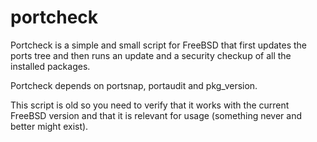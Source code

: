 # portcheck

Portcheck is a simple and small script for FreeBSD that first updates the ports tree and then runs an  update and a security checkup of all the installed packages.

Portcheck depends on portsnap, portaudit and pkg_version.

This script is old so you need to verify that it works with the current FreeBSD version and that it is relevant for usage (something never and better might exist).
